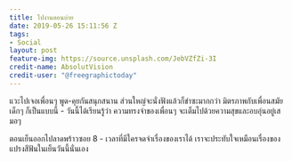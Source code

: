 ```yaml
---
title: ไปงานตอนบ่าย
date: 2019-05-26 15:11:56 Z
tags:
- Social
layout: post
feature-img: https://source.unsplash.com/JebVZfZi-3I
credit-name: AbsolutVision
credit-user: "@freegraphictoday"
---
```


แวะไปเจอเพื่อนๆ พูด-คุยกันสนุกสนาน ส่วนใหญ่จะนั่งฟังแล้วก็ขำซะมากกว่า มิตรภาพกับเพื่อนสมัยเด็กๆ ก็เป็นแบบนี้ - วันนี้ได้เรียนรู้ว่า ความทรงจำของเพื่อนๆ จะเต็มไปด้วยความสุขและอบอุ่นอยู่เสมอๆ

<i class="fa fa-child" style="color:plum"></i>

ตอนเย็นออกไปลาดพร้าวซอย 8 - เวลาที่มีใครจดจำเรื่องของเราได้ เราจะประทับใจเหมือนเรื่องของแปรงสีฟันในเย็นวันนี้นั่นเอง
